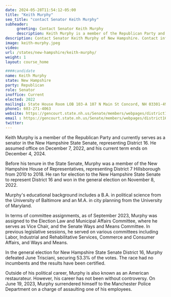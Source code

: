 ```yaml
---
date: 2024-05-28T11:54:12-05:00
title: "Keith Murphy"
seo_title: "contact Senator Keith Murphy"
subheader:
     greeting: Contact Senator Keith Murphy
     description: Keith Murphy is a member of the Republican Party and currently serves as a senator in the New Hampshire State Senate, representing District 16. He assumed office on December 7, 2022, and his current term ends on December 4, 2024.
description: Contact Senator Keith Murphy of New Hampshire. Contact information for Keith Murphy includes email address, phone number, and mailing address.
image: keith-murphy.jpeg
video:
url: /states/new-hampshire/keith-murphy/
weight: 1
layout: course_home

####candidate
name: Keith Murphy
state: New Hampshire
party: Republican
role: Senator
inoffice: Current
elected: 2022
mailing1: State House Room LOB 103-A 107 N Main St Concord, NH 03301-4951
phone1: 603-271-4063
website: https://gencourt.state.nh.us/Senate/members/webpages/district16.aspx/
email : https://gencourt.state.nh.us/Senate/members/webpages/district16.aspx/
twitter: 
---
```

Keith Murphy is a member of the Republican Party and currently serves as a senator in the New Hampshire State Senate, representing District 16. He assumed office on December 7, 2022, and his current term ends on December 4, 2024.

Before his tenure in the State Senate, Murphy was a member of the New Hampshire House of Representatives, representing District 7 Hillsborough from 2010 to 2018. He ran for election to the New Hampshire State Senate to represent District 16 and won in the general election on November 8, 2022.

Murphy's educational background includes a B.A. in political science from the University of Baltimore and an M.A. in city planning from the University of Maryland.

In terms of committee assignments, as of September 2023, Murphy was assigned to the Election Law and Municipal Affairs Committee, where he serves as Vice Chair, and the Senate Ways and Means Committee. In previous legislative sessions, he served on various committees including Labor, Industrial and Rehabilitative Services, Commerce and Consumer Affairs, and Ways and Means.

In the general election for New Hampshire State Senate District 16, Murphy defeated June Trisciani, securing 53.3% of the votes. The race had no incumbents and the results have been certified.

Outside of his political career, Murphy is also known as an American restaurateur. However, his career has not been without controversy. On June 19, 2023, Murphy surrendered himself to the Manchester Police Department on a charge of assaulting one of his employees.

